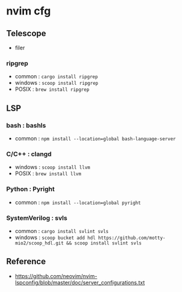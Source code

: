 # nvim cfg
## Telescope
- filer
### ripgrep
- common : `cargo install ripgrep`
- windows : `scoop install ripgrep`
- POSIX : `brew install ripgrep`
## LSP

### bash : bashls
 - common : `npm install --location=global bash-language-server`

### C/C++ : clangd
 - windows : `scoop install llvm`
 - POSIX : `brew install llvm`

### Python : Pyright
 - common : `npm install --location=global pyright`

### SystemVerilog : svls
- common : `cargo install svlint svls`
- windows : `scoop bucket add hdl https://github.com/motty-mio2/scoop_hdl.git && scoop install svlint svls`

## Reference
- https://github.com/neovim/nvim-lspconfig/blob/master/doc/server_configurations.txt
